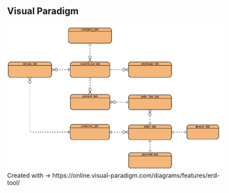 ## Visual Paradigm
<img src="WAREHOUSE_ERD.jpg" title="ERD"> 
Created with -> https://online.visual-paradigm.com/diagrams/features/erd-tool/
